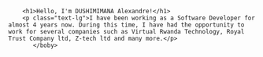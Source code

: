 <html>
        <boby>
                



        <h1>Hello, I'm DUSHIMIMANA Alexandre!</h1>
        <p class="text-lg">I have been working as a Software Developer for almost 4 years now. During this time, I have had the opportunity to work for several companies such as Virtual Rwanda Technology, Royal Trust Company ltd, Z-tech ltd and many more.</p>
           </boby>
</html>


<!--
**xander1a/xander1a** is a ✨ _special_ ✨ repository because its `README.md` (this file) appears on your GitHub profile.

Here are some ideas to get you started:

- 🔭 I’m currently working on ...
- 🌱 I’m currently learning ...
- 👯 I’m looking to collaborate on ...
- 🤔 I’m looking for help with ...
- 💬 Ask me about ...
- 📫 How to reach me: ...
- 😄 Pronouns: ...
- ⚡ Fun fact: ...
-->
